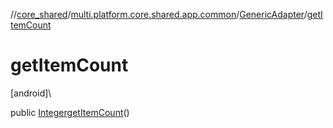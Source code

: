 //[core_shared](../../../index.md)/[multi.platform.core.shared.app.common](../index.md)/[GenericAdapter](index.md)/[getItemCount](get-item-count.md)

# getItemCount

[android]\

public [Integer](https://docs.oracle.com/javase/8/docs/api/java/lang/Integer.html)[getItemCount](get-item-count.md)()
